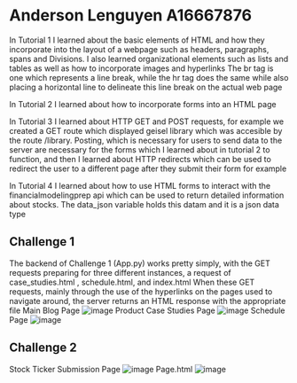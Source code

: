 # Anderson Lenguyen A16667876
In Tutorial 1 I learned about the basic elements of HTML and how they incorporate into the layout of a webpage such as headers, paragraphs, spans and Divisions. I also learned organizational elements such as lists and tables as well as how to incorporate images and hyperlinks
The br tag is one which represents a line break, while the hr tag does the same while also placing a horizontal line to delineate this line break on the actual web page

In Tutorial 2 I learned about how to incorporate forms into an HTML page

In Tutorial 3 I learned about HTTP GET and POST requests, for example we created a GET route which displayed geisel library which was accesible by the route /library. Posting, which is necessary for users to send data to the server are necessary for the forms which I learned about in tutorial 2 to function, and then I learned about HTTP redirects which can be used to redirect the user to a different page after they submit their form for example

In Tutorial 4 I learned about how to use HTML forms to interact with the financialmodelingprep api which can be used to return detailed information about stocks. The data_json variable holds this datam and it is a json data type

## Challenge 1
The backend of Challenge 1 (App.py) works pretty simply, with the GET requests preparing for three different instances, a request of case_studies.html , schedule.html, and index.html When these GET requests, mainly through the use of the hyperlinks on the pages used to navigate around, the server returns an HTML response with the appropriate file
Main Blog Page
![image](https://user-images.githubusercontent.com/122861868/214775725-618abfea-c7d5-4668-913e-244b458ddc37.png)
Product Case Studies Page
![image](https://user-images.githubusercontent.com/122861868/214776042-6a8a410f-2d92-4ba3-b401-0d54cdbb08e4.png)
Schedule Page
![image](https://user-images.githubusercontent.com/122861868/214776191-bab1db1f-385e-4e02-9b55-251ef1651f9b.png)

## Challenge 2

Stock Ticker Submission Page
![image](https://user-images.githubusercontent.com/122861868/214780191-cfa48267-d912-4a6c-8b0e-526c0a24c733.png)
Page.html
![image](https://user-images.githubusercontent.com/122861868/214782506-6d162fdb-ff2d-4cc9-a913-a27c99f5a538.png)